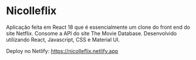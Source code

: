 # Nicolleflix

Aplicação feita em React 18 que é essencialmente um clone do front end do site Netflix. Consome a API do site The Movie Database.  Desenvolvido utilizando React, Javascript, CSS e Material UI.

Deploy no Netlify: https://nicolleflix.netlify.app